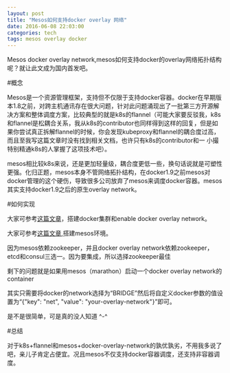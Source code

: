 ```yaml
---
layout: post
title: "Mesos如何支持docker overlay 网络"
date: 2016-06-08 22:03:00
categories: tech
tags: mesos overlay docker
---
```


Mesos docker overlay network,mesos如何支持docker的overlay网络拓扑结构呢？就让此文成为国内首发吧。

#概念

Mesos是一个资源管理框架，支持但不仅限于支持docker容器。docker在早期版本1.8之前，对跨主机通讯存在很大问题，针对此问题涌现出了一批第三方开源解决方案和整体调度方案，比较典型的就是k8s的flannel（可能大家要反驳我，k8s和flannel是松耦合关系，我从k8s的contributor也同样得到这样的回复，但是如果你尝试真正拆解flannel的时候，你会发现kubeproxy和flannel的耦合度过高，而且至我写这篇文章时没有找到相关文档，也许只有k8s的contributor和一
小撮特别精通k8s的人掌握了这项技术吧）。

mesos相比较k8s来说，还是更加轻量级，耦合度更低一些，换句话说就是可塑性更强。化归正题，mesos本身不管网络拓扑结构，在docker1.9之前mesos对docker管理的这个硬伤，导致很多公司放弃了mesos来调度docker容器。mesos其实支持docker1.9之后的原生overlay network。

#如何实现

大家可参考[这篇文章](http://www.tuicool.com/articles/UJJJFjU)，搭建docker集群和enable docker overlay network。

大家可参考[这篇文章](http://my.oschina.net/endeavour/blog/490697),搭建mesos环境。

因为mesos依赖zookeeper，并且docker overlay network依赖zookeeper，etcd和consul三选一。因为要集成，所以选择zookeeper最佳

剩下的问题就是如果用mesos（marathon）启动一个docker overlay network的container

其实只需要将docker的network选择为“BRIDGE”然后将自定义docker参数的值设置为“{"key": "net", "value": "your-overlay-network"}”即可。

是不是很简单，可是真的没人知道 ^-^



#总结

对于k8s+flannel和mesos+docker-overlay-network的孰优孰劣，不用我多说了吧，亲儿子肯定占便宜。况且mesos不仅支持docker容器调度，还支持非容器调度。

